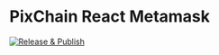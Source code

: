 # PixChain React Metamask 

[![Release & Publish](https://github.com/TropixInc/pixchain-react-metamask/actions/workflows/publish.yml/badge.svg)](https://github.com/TropixInc/pixchain-react-metamask/actions/workflows/publish.yml)
